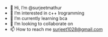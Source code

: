 - 👋 Hi, I’m @surjeetmathur
- 👀 I’m interested in c++ lrogramming 
- 🌱 I’m currently learning bca 
- 💞️ I’m looking to collaborate on 
- 📫 How to reach me surjeet1028@gmail.com

<!---
surjeetmathur/surjeetmathur is a ✨ special ✨ repository because its `README.md` (this file) appears on your GitHub profile.
You can click the Preview link to take a look at your changes.
--->
